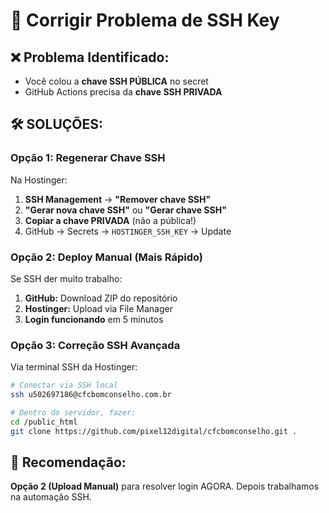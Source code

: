 # 🔑 Corrigir Problema de SSH Key

## ❌ **Problema Identificado:**
- Você colou a **chave SSH PÚBLICA** no secret
- GitHub Actions precisa da **chave SSH PRIVADA**

## 🛠️ **SOLUÇÕES:**

### **Opção 1: Regenerar Chave SSH**
Na Hostinger:
1. **SSH Management** → **"Remover chave SSH"**
2. **"Gerar nova chave SSH"** ou **"Gerar chave SSH"**
3. **Copiar a chave PRIVADA** (não a pública!)
4. GitHub → Secrets → `HOSTINGER_SSH_KEY` → Update

### **Opção 2: Deploy Manual (Mais Rápido)**
Se SSH der muito trabalho:
1. **GitHub:** Download ZIP do repositório
2. **Hostinger:** Upload via File Manager
3. **Login funcionando** em 5 minutos

### **Opção 3: Correção SSH Avançada**
Via terminal SSH da Hostinger:
```bash
# Conectar via SSH local
ssh u502697186@cfcbomconselho.com.br

# Dentro do servidor, fazer:
cd /public_html
git clone https://github.com/pixel12digital/cfcbomconselho.git .
```

## 🎯 **Recomendação:**
**Opção 2 (Upload Manual)** para resolver login AGORA.
Depois trabalhamos na automação SSH.
